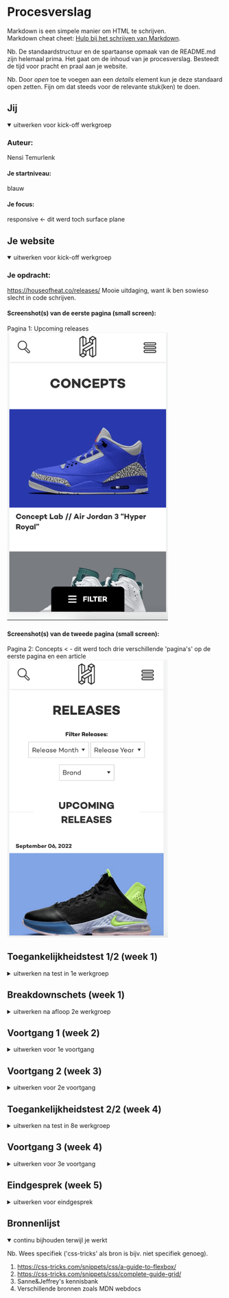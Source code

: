 # Procesverslag
Markdown is een simpele manier om HTML te schrijven.  
Markdown cheat cheet: [Hulp bij het schrijven van Markdown](https://github.com/adam-p/markdown-here/wiki/Markdown-Cheatsheet).

Nb. De standaardstructuur en de spartaanse opmaak van de README.md zijn helemaal prima. Het gaat om de inhoud van je procesverslag. Besteedt de tijd voor pracht en praal aan je website.

Nb. Door *open* toe te voegen aan een *details* element kun je deze standaard open zetten. Fijn om dat steeds voor de relevante stuk(ken) te doen.



## Jij

<details open>
  <summary>uitwerken voor kick-off werkgroep</summary>

  ### Auteur:
  Nensi Temurlenk

  #### Je startniveau:
  blauw

  #### Je focus:
  responsive <- dit werd toch surface plane
 
</details>





## Je website

<details open>
  <summary>uitwerken voor kick-off werkgroep</summary>

  ### Je opdracht:
  https://houseofheat.co/releases/ Mooie uitdaging, want ik ben sowieso slecht in code schrijven.

  #### Screenshot(s) van de eerste pagina (small screen): 
  Pagina 1: Upcoming releases
  <img src="readme-images/smallscreen1.png" width="375px" alt="upcoming releases">

  #### Screenshot(s) van de tweede pagina (small screen):
  Pagina 2: Concepts < - dit werd toch drie verschillende 'pagina's' op de eerste pagina en een article
  <img src="readme-images/smallscreen2.png" width="375px" alt="concept sneakers">
 
</details>



## Toegankelijkheidstest 1/2 (week 1)

<details>
  <summary>uitwerken na test in 1e werkgroep</summary>

  ### Bevindingen
  Lijst met je bevindingen die in de test naar voren kwamen:

  #### Screenreader
  - Links van verschillende webshops zeggen alleen ‘buy now’ ipv ‘buy now webshop name’

  - Main menu (onder hamburger menu werkt niet) 

  - Hij gaat volledige artikelen voorlezen als je alleen een artikel selecteert. 

 Hoe kan dit verholpen worden?
  - Beschrijving van titels/links compleet maken (a= href)

  - Kortere titels

  - Menu onder hamburger menu compleet maken zodat het werkt

  - Minder beschrijving bij artikelen? (later nog checken wat dit probleem veroorzaakt)

  #### Muis en Toetsenbord 
  Werkt goed. 


  #### Motoriek (shocks, elastiekjes)

  Kleine linkjes zijn niet makkelijk klikbaar met spasmes. 
  Hier een omschrijving van hoe het opgelost kan worden (met indien nodig afbeeldingen)


  #### Visueel (brillen, contrast, kleurenblind, dark/light). 
  Website is voornamelijk zwart wit,  dus geen last van zwart wit

  Hemianopia - geen effect op de website
  Glaucoma - gewoon geen laptop gebruiken
  Low contrast - met low contrast is de super dunne tekst bijna niet te lezen zonder goed te focussen
  Diabetic eye disease - heel vervelend maar website blijft wel bruikbaar 
  Cataract - gewoon geen webiste bezoeken 
  Central Field loss - vervelend en misschien nav bar niet pal in het midden en inloggen aan de zijkant. 

</details>



## Breakdownschets (week 1)

<details>
  <summary>uitwerken na afloop 2e werkgroep</summary>

  ### de hele pagina: 
  <img src="readme-images/breakdown-volledige-pagina.jpeg" width="375px" alt="breakdown van de hele pagina">

  ### dynamisch deel (bijv menu): 
  <img src="readme-images/breakdown-schets-pagina2.png" width="375px" alt="breakdown van een dynamisch deel">

  ### wellicht nog een dynamisch deel (bijv filter): 
  <img src="readme-images/filter.breakdown.png" width="375px" alt="breakdown van nog een dynamisch deel">


</details>





## Voortgang 1 (week 2)

<details>
  <summary>uitwerken voor 1e voortgang</summary>

  ### Stand van zaken
 Het ging verrassend goed. wel wat vragen over css selectoren.


  ### Agenda voor meeting
  samen met je groepje opstellen

  | Nensi          | Lichelle           | Syarah            | Linsey           |
  | ---            | ---                | ---               | ---              |
  | css selectoren | Breakdown schets   | Breakdown schets  | afwezig          |
  |                |                    | Basic HTML vragen |                  |


  ### Verslag van meeting
  hier na afloop snel de uitkomsten van de meeting vastleggen

  - aria hidden besproken --> h1 is niet zichtbaar voor de lezer maar wel voor de screenreader
  - breakdown schetsen bespreken en aanpassen
  - CSS selectoren besproken, duidelijkheid over hoe bepaalde dingen beter kunnen

</details>



## Voortgang 2 (week 3)

<details>
  <summary>uitwerken voor 2e voortgang</summary>

  ### Stand van zaken
  Vragen over navigatie section, hoe kan ik dit best doen met een UL erin? 


  ### Agenda voor meeting
  samen met je groepje opstellen

  | Nensi          | Lichelle           | Syarah       | Cesar            | Linsey           |
  | ---            | ---                | ---          | ---              | ---              |
  | Menu styling   | geen vragen        | Css Styling  | Lettertype       | Geen vragen      |
  | filter knop    |                    |              |                  |                  |



  ### Verslag van meeting
  hier na afloop snel de uitkomsten van de meeting vastleggen

  - HMTL wat meer aandacht geven dmv alt teksten etc
  - H2's toevoegen aan alle sections :( of sections vervangen


</details>





## Toegankelijkheidstest 2/2 (week 4)

<details>
  <summary>uitwerken na test in 8e werkgroep</summary>

  ### Bevindingen

  #### Screenreader
  Screenreader gaat eerst door menu heen - inert java toevoegen. 
  Afbeeldingen een alt geven 
  Aria-label toevoegen voor de knoppen 
  Soms als je tabt dan krijg ik een soort van dubbel scherm. Ik zie dan 2 halve afbeeldingen naast elkaar. (dit is door de code van sanne)


  #### Muis en Toetsenbord 
  Door de website tabben is mogelijk. 

  #### Motoriek (shocks, elastiekjes)
  Elastiekjes
  Website is vergeving gezind. 

  Schocks 
  Door geen gebruik te maken van te kleine klik areas is het niet te lastig te gebruiken met spasmes


  #### Visueel (brillen, contrast, kleurenblind, dark/light). 
  Blur/glare cataract 
  ettertype is niet te lezen. Contrast is wel te zien. 

  Low contrast 
  Website is goed te gebruiken. 

  Hemifield loss 
  Website is volledig te gebruiken. Kost misschien iets meer moeite om te focussen. 

  Central field loss
  Website is niet goed te gebruiken. Ik zie alleen maar zwarte vlekken. 

  Combined loss
  Website is goed te gebruiken met deze oog afwijking. 

  Color 0779p
  Website is volledig te gebruiken. Aangezien de website zwart-wit is blijf je het contrast wel duidelijk zien. 

  Glaucoma/rp 
  De website is niet zo goed te gebruiken. Je hebt veel content al in het midden geplaatst. Het menu aan rechterkant is niet te zien.  

  Blured vision 
  Website is redelijk te gebruiken, je moet goed focussen. Het beeld is wazig naar omdat de website ruimtelijk is opgezet blijft de website te gebruiken. 

  Protanopia / deuteranopia 
  Aangezien de website voornamelijk zwart/wit is blijft het contrast het zelfde. De kleuren van de afbeeldingen veranderen maar deze blijven duidelijk. 

  Tritanopia / achromatopsia
  De kleuren van de layout van de website blijven het zelfde aangezien deze zwart/wit it. De kleuren van de afbeeldingen veranderen maar deze blijven duidelijk.
</details>





## Voortgang 3 (week 4)

<details>
  <summary>uitwerken voor 3e voortgang</summary>

  ### Stand van zaken
  hier dit ging goed & dit was lastig (neem ook screenshots op van delen van je website en code)


  ### Agenda voor meeting
  samen met je groepje opstellen

  | Nensi                 | Lichelle                   | Syarah            | Cesar                    |
  | ---                   | ---                        | ---               | ---                      |
  | Scrollen op homepage  | Side menu en detail pagina | CSS styling menu  | HTML en dropdown list    |
  |                       |                            | detail pagina     |                          |
 


  ### Verslag van meeting
  hier na afloop snel de uitkomsten van de meeting vastleggen

  - vraag aan sanne, hoe de scroll moet, sanne heeft dit opgelost en heb ik later in mijn eigen code geimplementeerd.
 

</details>




## Eindgesprek (week 5)

<details>
  <summary>uitwerken voor eindgesprek</summary>

  ### Je uitkomst - karakteristiek screenshots:
  <img src="readme-images/homepage.zoekbalk.png" width="375px" alt="uitomst opdracht 1">


  ### Dit ging goed/Heb ik geleerd: 
  Wat verbazingwekkend goed ging was het begrijpen van CSS selectoren, voorheen had ik geen idee hoe ik iets moest stylen zonder classes te gebruiken. Nu snap ik hoe ik moet kijken naar de HTML om css selectoren te gebruiken. Tevens is het gebruik van javascript ook heel goed gegaan. Ik snap de basis nu aangezien ik nu dingen zelf kan toevoegen zonder te huilen haha 

  <img src="readme-images/css.selectoren.png" width="375px" alt="top">


  ### Dit was lastig/Is niet gelukt:
  Ik besloot last minute nog een zoekbalk toe te voegen die verschijnt, alleen lukte het me niet goed om deze volledig responsive te maken vanwege tijdsnood. 
  
  <img src="readme-images/zoekbalk.niet.schaalbaar.png" width="375px" alt="bummer">

  ### Random img van m'n voortgang....
  <img src="readme-images/filterknop.png" width="375px" alt="random img van filter knop?">

</details>





## Bronnenlijst

<details open>
  <summary>continu bijhouden terwijl je werkt</summary>

  Nb. Wees specifiek ('css-tricks' als bron is bijv. niet specifiek genoeg).

  1. https://css-tricks.com/snippets/css/a-guide-to-flexbox/
  2. https://css-tricks.com/snippets/css/complete-guide-grid/
  3. Sanne&Jeffrey's kennisbank
  4. Verschillende bronnen zoals MDN webdocs

</details>